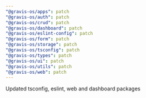 ```yaml
---
"@gravis-os/apps": patch
"@gravis-os/auth": patch
"@gravis-os/crud": patch
"@gravis-os/dashboard": patch
"@gravis-os/eslint-config": patch
"@gravis-os/form": patch
"@gravis-os/storage": patch
"@gravis-os/tsconfig": patch
"@gravis-os/types": patch
"@gravis-os/ui": patch
"@gravis-os/utils": patch
"@gravis-os/web": patch
---
```


Updated tsconfig, eslint, web and dashboard packages
